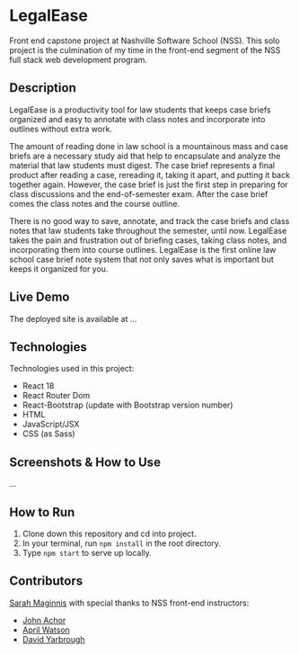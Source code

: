 # LegalEase #

Front end capstone project at Nashville Software School (NSS). This solo project is the culmination of my time in the front-end segment of the NSS full stack web development program.

## Description ##

LegalEase is a productivity tool for law students that keeps case briefs organized and easy to annotate with class notes and incorporate into outlines without extra work.

The amount of reading done in law school is a mountainous mass and case briefs are a necessary study aid that help to encapsulate and analyze the material that law students must digest. The case brief represents a final product after reading a case, rereading it, taking it apart, and putting it back together again. However, the case brief is just the first step in preparing for class discussions and the end-of-semester exam. After the case brief comes the class notes and the course outline.

There is no good way to save, annotate, and track the case briefs and class notes that law students take throughout the semester, until now. LegalEase takes the pain and frustration out of briefing cases, taking class notes, and incorporating them into course outlines. LegalEase is the first online law school case brief note system that not only saves what is important but keeps it organized for you.

## Live Demo ##

The deployed site is available at ...

## Technologies ##

Technologies used in this project:
* React 18
* React Router Dom
* React-Bootstrap (update with Bootstrap version number)
* HTML
* JavaScript/JSX
* CSS (as Sass)

## Screenshots & How to Use ##

...

## How to Run ##
1. Clone down this repository and cd into project.
2. In your terminal, run `npm install` in the root directory.
3. Type `npm start` to serve up locally.

## Contributors ##
[Sarah Maginnis](https://github.com/sarahemaginnis)
with special thanks to NSS front-end instructors:
* [John Achor](https://github.com/johnachor)
* [April Watson](https://github.com/aprilrochelle)
* [David Yarbrough](https://github.com/davidyarbrough)
